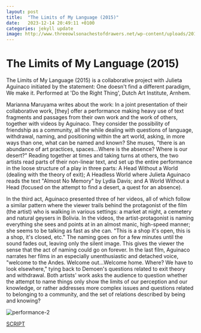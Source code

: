 ```yaml
---
layout: post
title:  "The Limits of My Language (2015)"
date:   2023-12-14 20:49:11 +0100
categories: jekyll update
image: http://www.threeowlsonachestofdrawers.net/wp-content/uploads/2015/07/performance-2.jpg
---
```



# The Limits of My Language (2015)

The Limits of My Language (2015) is a collaborative project with Julieta Aguinaco initiated by the
statement: One doesn't find a different paradigm, We make it. Performed
at 'Do the Right Thing', Dutch Art Institute, Arnhem.


Marianna Maruyama writes about the work: In a joint presentation of
their collaborative work, \[they\] offer a performance making heavy use
of text fragments and passages from their own work and the work of
others, together with videos by Aguinaco. They consider the possibility
of friendship as a community, all the while dealing with questions of
language, withdrawal, naming, and positioning within the art world,
asking, in more ways than one, what can be named and known?
She muses, "there is an abundance of art practices, spaces...Where is
the absence? Where is our desert?" Reading together at times and taking
turns at others, the two artists read parts of their non-linear text,
and set up the entire performance in the loose structure of a play in
three parts: A Head Without a World (dealing with the theory of exit); A
Headless World where Julieta Aguinaco reads the text "Almost No Memory"
by Lydia Davis; and A World Without a Head (focused on the attempt to
find a desert, a quest for an absence).

In the third act, Aguinaco presented three of her videos, all of which
follow a similar pattern where the viewer trails behind the protagonist
of the film (the artist) who is walking in various settings: a market at
night, a cemetery and natural geysers in Bolivia. In the videos, the
artist-protagonist is naming everything she sees and points at in an
almost manic, high-speed manner; she seems to be talking as fast as she
can. "This is a shop it's open, this is a shop, it's closed, etc." The
naming goes on for a few minutes until the sound fades out, leaving only
the silent image. This gives the viewer the sense that the act of naming
could go on forever. In the last film, Aguinaco narrates her films in an
especially unenthusiastic and detached voice, "welcome to the Andes.
Welcome out...Welcome home. Where? We have to look elsewhere," tying
back to Demoen's questions related to exit theory and withdrawal. Both
artists' work asks the audience to question whether the attempt to name
things only show the limits of our perception and our knowledge, or
rather addresses more complex issues and questions related to belonging
to a community, and the set of relations described by being and knowing?

![performance-2](http://www.threeowlsonachestofdrawers.net/wp-content/uploads/2015/07/performance-2.jpg)

[SCRIPT](http://www.threeowlsonachestofdrawers.net/wp-content/uploads/2016/01/SCRIPT-the-limits-of-my-language.pdf)